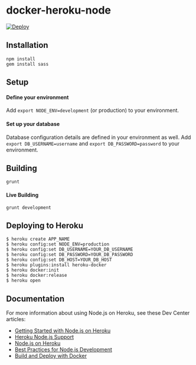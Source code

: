 # docker-heroku-node
[![Deploy](https://www.herokucdn.com/deploy/button.svg)](https://heroku.com/deploy)

## Installation
`npm install` <br/>
`gem install sass`

## Setup
#### Define your environment
Add `export NODE_ENV=development` (or production) to your environment. 

#### Set up your database
Database configuration details are defined in your environment as well. Add `export DB_USERNAME=username` and `export DB_PASSWORD=password` to your environment. 

## Building
`grunt`

#### Live Building
`grunt development`

## Deploying to Heroku

```
$ heroku create APP_NAME
$ heroku config:set NODE_ENV=production
$ heroku config:set DB_USERNAME=YOUR_DB_USERNAME
$ heroku config:set DB_PASSWORD=YOUR_DB_PASSWORD 
$ heroku config:set DB_HOST=YOUR_DB_HOST
$ heroku plugins:install heroku-docker
$ heroku docker:init
$ heroku docker:release
$ heroku open
```

## Documentation

For more information about using Node.js on Heroku, see these Dev Center articles:

- [Getting Started with Node.js on Heroku](https://devcenter.heroku.com/articles/getting-started-with-nodejs)
- [Heroku Node.js Support](https://devcenter.heroku.com/articles/nodejs-support)
- [Node.js on Heroku](https://devcenter.heroku.com/categories/nodejs)
- [Best Practices for Node.js Development](https://devcenter.heroku.com/articles/node-best-practices)
- [Build and Deploy with Docker](https://devcenter.heroku.com/articles/docker)
